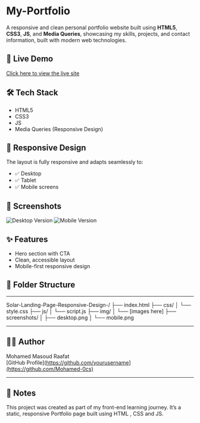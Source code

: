 # My-Portfolio
A responsive and clean personal portfolio website   built using **HTML5**, **CSS3**, **JS**, and **Media Queries**, showcasing my skills, projects, and contact information, built with modern web technologies.

## 🚀 Live Demo
[Click here to view the live site](https://mohamed-0cs.github.io/My-Portfolio/)

## 🛠️ Tech Stack
- HTML5
- CSS3
- JS
- Media Queries (Responsive Design)

## 📱 Responsive Design
The layout is fully responsive and adapts seamlessly to:
- ✅ Desktop
- ✅ Tablet
- ✅ Mobile screens

## 📸 Screenshots
![Desktop Version](./Screenshots/desktop.png)
![Mobile Version](./Screenshots/mobile.png)

## ✨ Features
- Hero section with CTA
- Clean, accessible layout
- Mobile-first responsive design

## 📁 Folder Structure
---
Solar-Landing-Page-Responsive-Design-/
├── index.html
├── css/
│   └── style.css
├── js/
│   └── script.js
├── img/
│   └── [images here]
├── screenshots/
│   ├── desktop.png
│   └── mobile.png

---

## 🧑‍💻 Author
Mohamed Masoud Raafat  
[GitHub Profile](https://github.com/yourusername](https://github.com/Mohamed-0cs)

---

## 📌 Notes
This project was created as part of my front-end learning journey. It’s a static, responsive Portfolio page built using  HTML , CSS  and JS.
